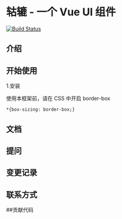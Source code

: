 # 轱辘 - 一个 Vue UI 组件
[![Build Status](https://travis-ci.org/jameshuang623/james-test-1.svg?branch=master)](https://travis-ci.org/jameshuang623/james-test-1)

## 介绍

## 开始使用

1.安装

使用本框架前，请在 CSS 中开启 border-box
```
*{box-sizing: border-box;}
```

## 文档

## 提问

## 变更记录

## 联系方式

##贡献代码
